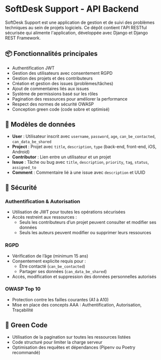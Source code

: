# SoftDesk Support - API Backend

SoftDesk Support est une application de gestion et de suivi des problèmes techniques au sein de projets logiciels. Ce dépôt contient l'API RESTful sécurisée qui alimente l'application, développée avec Django et Django REST Framework.

## 📦 Fonctionnalités principales

- Authentification JWT
- Gestion des utilisateurs avec consentement RGPD
- Gestion des projets et des contributeurs
- Création et gestion des issues (problèmes/tâches)
- Ajout de commentaires liés aux issues
- Système de permissions basé sur les rôles
- Pagination des ressources pour améliorer la performance
- Respect des normes de sécurité OWASP
- Conception green code (code sobre et optimisé)

## 🧱 Modèles de données

- **User** : Utilisateur inscrit avec `username`, `password`, `age`, `can_be_contacted`, `can_data_be_shared`
- **Project** : Projet avec `title`, `description`, `type` (back-end, front-end, iOS, Android)
- **Contributor** : Lien entre un utilisateur et un projet
- **Issue** : Tâche ou bug avec `title`, `description`, `priority`, `tag`, `status`, `assigned_to`
- **Comment** : Commentaire lié à une issue avec `description` et UUID

## 🔐 Sécurité

### Authentification & Autorisation
- Utilisation de JWT pour toutes les opérations sécurisées
- Accès restreint aux ressources :
  - Seuls les contributeurs d’un projet peuvent consulter et modifier ses données
  - Seuls les auteurs peuvent modifier ou supprimer leurs ressources

### RGPD
- Vérification de l’âge (minimum 15 ans)
- Consentement explicite requis pour :
  - Être contacté (`can_be_contacted`)
  - Partager ses données (`can_data_be_shared`)
- Accès, modification et suppression des données personnelles autorisés

### OWASP Top 10
- Protection contre les failles courantes (A1 à A10)
- Mise en place des concepts AAA : Authentification, Autorisation, Traçabilité

## 🌿 Green Code

- Utilisation de la pagination sur toutes les ressources listées
- Code structuré pour limiter la charge serveur
- Optimisation des requêtes et dépendances (Pipenv ou Poetry recommandé)